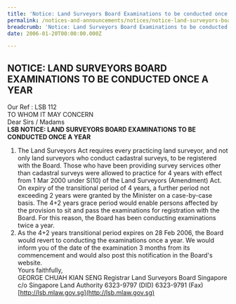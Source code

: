 ```yaml
---
title: 'Notice: Land Surveyors Board Examinations to be conducted once a year'
permalink: /notices-and-announcements/notices/notice-land-surveyors-board-examinations-to-be-conducted-once-a-year/
breadcrumb: 'Notice: Land Surveyors Board Examinations to be conducted once a year'
date: 2006-01-20T00:00:00.000Z

---
```



## NOTICE: LAND SURVEYORS BOARD EXAMINATIONS TO BE CONDUCTED ONCE A YEAR

Our Ref : LSB 112<br>
TO WHOM IT MAY CONCERN<br>
Dear Sirs / Madams<br>
**LSB NOTICE: LAND SURVEYORS BOARD EXAMINATIONS TO BE CONDUCTED ONCE A YEAR**<br>
1. The Land Surveyors Act requires every practicing land surveyor, and not only land surveyors who conduct cadastral surveys, to be registered with the Board. Those who have been providing survey services other than cadastral surveys were allowed to practice for 4 years with effect from 1 Mar 2000 under S(10) of the Land Surveyors (Amendment) Act. On expiry of the transitional period of 4 years, a further period not exceeding 2 years were granted by the Minister on a case-by-case basis. The 4+2 years grace period would enable persons affected by the provision to sit and pass the examinations for registration with the Board. For this reason, the Board has been conducting examinations twice a year.<br>
2. As the 4+2 years transitional period expires on 28 Feb 2006, the Board would revert to conducting the examinations once a year. We would inform you of the date of the examination 3 months from its commencement and would also post this notification in the Board's website.<br>
Yours faithfully,<br>
GEORGE CHUAH KIAN SENG Registrar Land Surveyors Board Singapore<br>
c/o Singapore Land Authority 6323-9797 (DID) 6323-9791 (Fax)<br>
[http://lsb.mlaw.gov.sg](http://lsb.mlaw.gov.sg)
